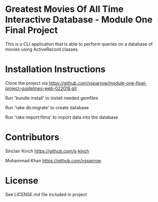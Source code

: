 
# Greatest Movies Of All Time Interactive Database - Module One Final Project

This is a CLI application that is able to perform queries on a database of movies using ActiveRecord classes.

# Installation Instructions

Clone the project via https://github.com/vsparrow/module-one-final-project-guidelines-web-022018.git

Run 'bundle install' to install needed gemfiles

Run 'rake db:migrate' to create database

Run 'rake import:films' to import data into the database

# Contributors
Sinclair Kinch https://github.com/s-kinch

Mohammad Khan https://github.com/vsparrow

# License

See LICENSE.md file included in project

